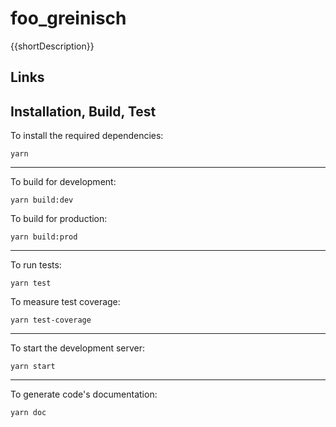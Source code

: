 # foo_greinisch

{{shortDescription}}

## Links 


## Installation, Build, Test

To install the required dependencies:

```shell
yarn
```

---

To build for development:

```shell
yarn build:dev
```

To build for production:

```shell
yarn build:prod
```

---

To run tests:

```shell
yarn test
```

To measure test coverage:

```shell
yarn test-coverage
```

---

To start the development server:

```shell
yarn start
```

---

To generate code's documentation:

```shell
yarn doc
```
